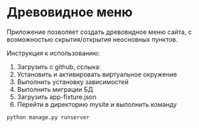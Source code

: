 # Древовидное меню

Приложение позволяет создать древовидное меню сайта, с возможностью скрытия/открытия неосновных пунктов.

Инструкция к использованию:
1. Загрузить с github, сслыка: 
2. Установить и активировать виртуальное окружение
3. Выполнить установку зависимостей
4. Выполнить миграции БД
5. Загрузить app-fixture.json
6. Перейти в директорию mysite и выполнить команду
```commandline
python manage.py runserver
```

